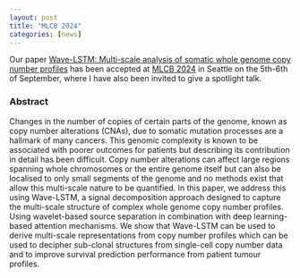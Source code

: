 ```yaml
---
layout: post
title: "MLCB 2024"
categories: [news]
---
```


Our paper <a href="https://arxiv.org/pdf/2408.12636" target="_blank" rel="noopener">Wave-LSTM: Multi-scale analysis of somatic whole genome copy number profiles</a> has been accepted at <a href="https://sites.google.com/cs.washington.edu/mlcb2024/home?authuser=0" target="_blank" rel="noopener">MLCB 2024</a> in Seattle on the 5th-6th of September, where I have also been invited to give a spotlight talk.



<h3>Abstract</h3>

Changes in the number of copies of certain parts of the genome, known as copy number alterations (CNAs), due to somatic mutation processes are a hallmark of many cancers. This genomic complexity is known to be associated with poorer outcomes for patients but describing its contribution in detail has been difficult. Copy number alterations can affect large regions spanning whole chromosomes or the entire genome itself but can also be localised to only small segments of the genome and no methods exist that allow this multi-scale nature to be quantified. In this paper, we address this using Wave-LSTM, a signal decomposition approach designed to capture the multi-scale structure of complex whole genome copy number profiles. Using wavelet-based source separation in combination with deep learning-based attention mechanisms. We show that Wave-LSTM can be used to derive multi-scale representations from copy number profiles which can be used to decipher sub-clonal structures from single-cell copy number data and to improve survival prediction performance from patient tumour profiles.

